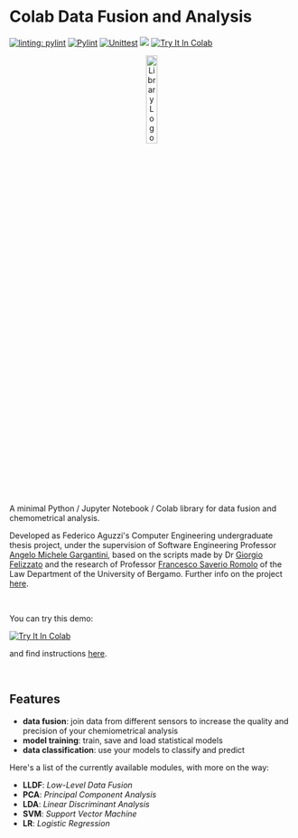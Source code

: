 # Colab Data Fusion and Analysis

[![linting: pylint](https://img.shields.io/badge/linting-pylint-yellowgreen)](https://github.com/pylint-dev/pylint)
[![Pylint](https://github.com/f-aguzzi/tesi/actions/workflows/pylint.yml/badge.svg)](https://github.com/f-aguzzi/tesi/)
[![Unittest](https://github.com/f-aguzzi/tesi/actions/workflows/unittest.yml/badge.svg)](https://github.com/f-aguzzi/tesi/)
[![](https://img.shields.io/badge/Read_the_docs-GitHub_Pages-darkorange)](https://f-aguzzi.github.io/tesi/)
[![Try It In Colab](https://colab.research.google.com/assets/colab-badge.svg)](https://colab.research.google.com/github/f-aguzzi/tesi/blob/main/src/notebook.ipynb)

<p align="center">
  <img src="https://raw.githubusercontent.com/f-aguzzi/tesi/main/docs/static/img/logo.svg" alt="Library Logo" style="width: 20%;">
</p>

A minimal Python / Jupyter Notebook / Colab library for data fusion and
chemometrical analysis.

Developed as Federico Aguzzi's Computer Engineering undergraduate thesis
project, under the supervision of Software Engineering Professor
[Angelo Michele Gargantini](https://cs.unibg.it/gargantini/),
based on the scripts made by Dr
[Giorgio Felizzato](https://www.unibg.it/ugov/person/139887)
and the research of Professor
[Francesco Saverio Romolo](https://unibg.unifind.cineca.it/individual?uri=http%3A%2F%2Firises.unibg.it%2Fresource%2Fperson%2F80828)
of the Law Department of the University of Bergamo. Further info on the project
[here](https://f-aguzzi.github.io/tesi/project).

<br />

You can try this demo:

[![Try It In Colab](https://colab.research.google.com/assets/colab-badge.svg)](https://colab.research.google.com/github/f-aguzzi/tesi/blob/main/cda_example_notebook.ipynb)

and find instructions [here](https://f-aguzzi.github.io/tesi/docs/tutorial).

<br />

## Features

- **data fusion**: join data from different sensors to increase the quality and
  precision of your chemiometrical analysis
- **model training**: train, save and load statistical models
- **data classification**: use your models to classify and predict

Here's a list of the currently available modules, with more on the way:
- **LLDF**: *Low-Level Data Fusion*
- **PCA**: *Principal Component Analysis*
- **LDA**: *Linear Discriminant Analysis*
- **SVM**: *Support Vector Machine*
- **LR**: *Logistic Regression*
